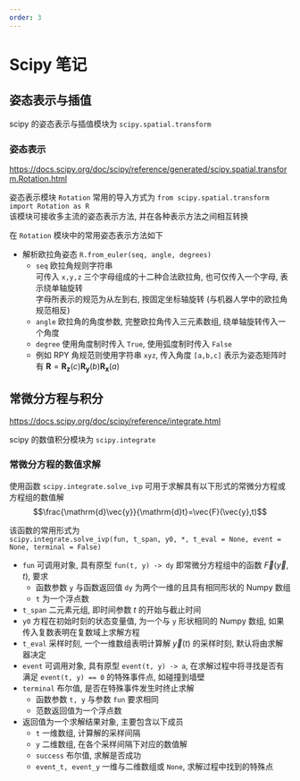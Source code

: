 ```yaml
---
order: 3
---
```


# Scipy 笔记
## 姿态表示与插值
scipy 的姿态表示与插值模块为 `scipy.spatial.transform`  

### 姿态表示
<https://docs.scipy.org/doc/scipy/reference/generated/scipy.spatial.transform.Rotation.html>

姿态表示模块 `Rotation` 常用的导入方式为 `from scipy.spatial.transform import Rotation as R`  
该模块可接收多主流的姿态表示方法, 并在各种表示方法之间相互转换

在 `Rotation` 模块中的常用姿态表示方法如下
* 解析欧拉角姿态 `R.from_euler(seq, angle, degrees)`
    * `seq` 欧拉角规则字符串  
    可传入 `x,y,z` 三个字母组成的十二种合法欧拉角, 也可仅传入一个字母, 表示绕单轴旋转  
    字母所表示的规范为从左到右, 按固定坐标轴旋转 (与机器人学中的欧拉角规范相反) 
    * `angle` 欧拉角的角度参数, 完整欧拉角传入三元素数组, 绕单轴旋转传入一个角度
    * `degree` 使用角度制时传入 `True`, 使用弧度制时传入 `False` 
    * 例如 RPY 角规范则使用字符串 `xyz`, 传入角度 `[a,b,c]` 表示为姿态矩阵时有 $\bm{R}=\bm{R_z}(c)\bm{R_y}(b)\bm{R_x}(a)$

## 常微分方程与积分
<https://docs.scipy.org/doc/scipy/reference/integrate.html>

scipy 的数值积分模块为 `scipy.integrate`  

### 常微分方程的数值求解
使用函数 `scipy.integrate.solve_ivp` 可用于求解具有以下形式的常微分方程或方程组的数值解
$$\frac{\mathrm{d}\vec{y}}{\mathrm{d}t}=\vec{F}(\vec{y},t)$$

该函数的常用形式为  
`scipy.integrate.solve_ivp(fun, t_span, y0, *, t_eval = None, event = None, terminal = False)`
* `fun` 可调用对象, 具有原型 `fun(t, y) -> dy` 即常微分方程组中的函数 $\vec{F}(\vec{y},t)$, 要求
    * 函数参数 `y` 与函数返回值 `dy` 为两个一维的且具有相同形状的 Numpy 数组
    * `t` 为一个浮点数
* `t_span` 二元素元组, 即时间参数 $t$ 的开始与截止时间
* `y0` 方程在初始时刻的状态变量值, 为一个与 `y` 形状相同的 Numpy 数组, 如果传入复数表明在复数域上求解方程
* `t_eval` 采样时刻, 一个一维数组表明计算解 $\vec{y}(t)$ 的采样时刻, 默认将由求解器决定
* `event` 可调用对象, 具有原型 `event(t, y) -> a`, 在求解过程中将寻找是否有满足 `event(t, y) == 0` 的特殊事件点, 如碰撞到墙壁
* `terminal` 布尔值, 是否在特殊事件发生时终止求解
    * 函数参数 `t, y` 与参数 `fun` 要求相同
    * 范数返回值为一个浮点数
* 返回值为一个求解结果对象, 主要包含以下成员
    * `t` 一维数组, 计算解的采样间隔
    * `y` 二维数组, 在各个采样间隔下对应的数值解
    * `success` 布尔值, 求解是否成功
    * `event_t, event_y` 一维与二维数组或 `None`, 求解过程中找到的特殊点
